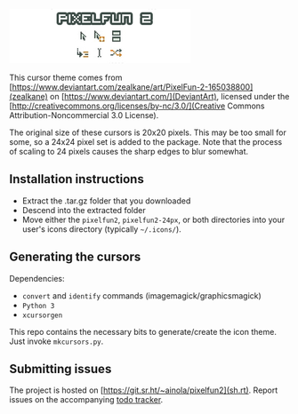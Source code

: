 ![cover](cover.png)

This cursor theme comes from
[https://www.deviantart.com/zealkane/art/PixelFun-2-165038800](zealkane) on
[https://www.deviantart.com/](DeviantArt), licensed under the
[http://creativecommons.org/licenses/by-nc/3.0/](Creative Commons
Attribution-Noncommercial 3.0 License).

The original size of these cursors is 20x20 pixels. This may be too small for
some, so a 24x24 pixel set is added to the package. Note that the process of
scaling to 24 pixels causes the sharp edges to blur somewhat.

## Installation instructions
* Extract the .tar.gz folder that you downloaded
* Descend into the extracted folder
* Move either the `pixelfun2`, `pixelfun2-24px`, or both directories into your user's icons directory (typically `~/.icons/`).

## Generating the cursors
Dependencies:

* `convert` and `identify` commands (imagemagick/graphicsmagick)
* `Python 3`
* `xcursorgen`

This repo contains the necessary bits to generate/create the icon theme. Just
invoke `mkcursors.py`.

## Submitting issues
The project is hosted on [https://git.sr.ht/~ainola/pixelfun2](sh.rt). Report
issues on the accompanying [todo tracker](https://todo.sr.ht/%7Eainola/pixelfun2).
